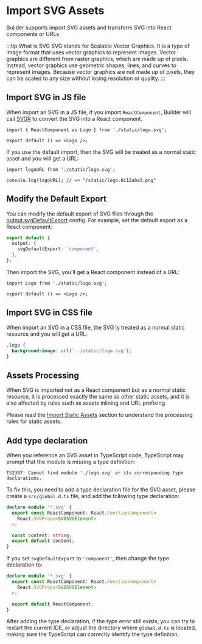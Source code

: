 # Import SVG Assets

Builder supports import SVG assets and transform SVG into React components or URLs.

:::tip What is SVG
SVG stands for Scalable Vector Graphics. It is a type of image format that uses vector graphics to represent images. Vector graphics are different from raster graphics, which are made up of pixels. Instead, vector graphics use geometric shapes, lines, and curves to represent images. Because vector graphics are not made up of pixels, they can be scaled to any size without losing resolution or quality.
:::

## Import SVG in JS file

When import an SVG in a JS file, if you import `ReactComponent`, Builder will call [SVGR](https://react-svgr.com/) to convert the SVG into a React component.

```tsx title="src/component/Logo.tsx"
import { ReactComponent as Logo } from './static/logo.svg';

export default () => <Logo />;
```

If you use the default import, then the SVG will be treated as a normal static asset and you will get a URL:

```tsx title="src/component/Logo.tsx"
import logoURL from './static/logo.svg';

console.log(logoURL); // => "/static/logo.6c12aba3.png"
```

## Modify the Default Export

You can modify the default export of SVG files through the [output.svgDefaultExport](/en/api/config-output.html#outputsvgdefaultexport) config. For example, set the default export as a React component:

```ts
export default {
  output: {
    svgDefaultExport: 'component',
  },
};
```

Then import the SVG, you'll get a React component instead of a URL:

```tsx title="src/component/Logo.tsx"
import Logo from './static/logo.svg';

export default () => <Logo />;
```

## Import SVG in CSS file

When import an SVG in a CSS file, the SVG is treated as a normal static resource and you will get a URL:

```css
.logo {
  background-image: url('../static/logo.svg');
}
```

## Assets Processing

When SVG is imported not as a React component but as a normal static resource, it is processed exactly the same as other static assets, and it is also affected by rules such as assets inlining and URL prefixing.

Please read the [Import Static Assets](/guide/basic/static-assets.html) section to understand the processing rules for static assets.

## Add type declaration

When you reference an SVG asset in TypeScript code, TypeScript may prompt that the module is missing a type definition:

```
TS2307: Cannot find module './logo.svg' or its corresponding type declarations.
```

To fix this, you need to add a type declaration file for the SVG asset, please create a `src/global.d.ts` file, and add the following type declaration:

```ts
declare module '*.svg' {
  export const ReactComponent: React.FunctionComponent<
    React.SVGProps<SVGSVGElement>
  >;

  const content: string;
  export default content;
}
```

If you set `svgDefaultExport` to `'component'`, then change the type declaration to:

```ts
declare module '*.svg' {
  export const ReactComponent: React.FunctionComponent<
    React.SVGProps<SVGSVGElement>
  >;

  export default ReactComponent;
}
```

After adding the type declaration, if the type error still exists, you can try to restart the current IDE, or adjust the directory where `global.d.ts` is located, making sure the TypeScript can correctly identify the type definition.
